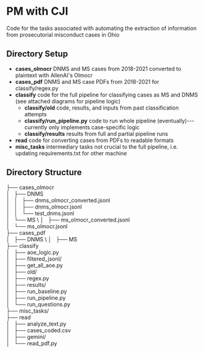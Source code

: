 # PM with CJI

Code for the tasks associated with automating the extraction of information from prosecutorial misconduct cases in Ohio


## Directory Setup 
* **cases_olmocr** DNMS and MS cases from 2018-2021 converted to plaintext with AllenAI's Olmocr
* **cases_pdf** DNMS and MS case PDFs from 2018-2021 for classify/regex.py
* **classify** code for the full pipeline for classifying cases as MS and DNMS (see attached diagrams for pipeline logic)
    * **classify/old** code, results, and inputs from past classification attempts
    * **classify/run_pipeline.py** code to run whole pipeline (eventually)---currently only implements case-specific logic
    * **classify/results** results from full and partial pipeline runs
* **read** code for converting cases from PDFs to readable formats
* **misc_tasks** intermediary tasks not crucial to the full pipeline, i.e. updating requirements.txt for other machine


## Directory Structure
├── cases_olmocr\
│   ├── DNMS\
│   │   ├── dnms_olmocr_converted.jsonl\
│   │   ├── dnms_olmocr.jsonl\
│   │   └── test_dnms.jsonl\
│   └── MS \ 
│       ├── ms_olmocr_converted.jsonl \
│       └── ms_olmocr.jsonl \
├── cases_pdf \
│   ├── DNMS \ 
│   ├── MS \
├── classify \
│   ├── aoe_logic.py \
│   ├── filtered_jsonl/ \
│   ├── get_all_aoe.py \
│   ├── old/ \
│   ├── regex.py \
│   ├── results/ \
│   ├── run_baseline.py \
│   ├── run_pipeline.py \
│   └── run_questions.py \
├── misc_tasks/ \
├── read \
│   ├── analyze_text.py \
│   ├── cases_coded.csv \
│   ├── gemini/ \
│   └── read_pdf.py
